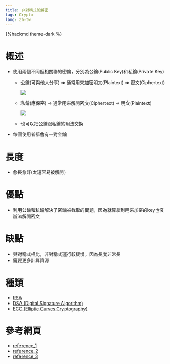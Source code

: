 ```yaml
---
title: 非對稱式加解密
tags: Crypto
lang: zh-tw
---
```


{%hackmd theme-dark %}

# 概述
- 使用兩個不同但相關聯的密鑰，分別為公鑰(Public Key)和私鑰(Private Key)
    - 公鑰(可與他人分享) => 通常用來加密明文(Plaintext) => 密文(Ciphertext)

        ![](https://i.imgur.com/wZT6lVZ.png)

    - 私鑰(應保密) => 通常用來解開密文(Ciphertext) => 明文(Plaintext)
        
        ![](https://i.imgur.com/YzfB8NQ.png)
    
    - 也可以把公鑰跟私鑰的用法交換
- 每個使用者都會有一對金鑰

# 長度
- 愈長愈好(太短容易被解開)

# 優點
- 利用公鑰和私鑰解決了密鑰被截取的問題，因為就算拿到用來加密的key也沒辦法解開密文

# 缺點
- 與對稱式相比，非對稱式運行較緩慢，因為長度非常長
- 需要更多計算資源

# 種類
- [RSA](https://github.com/hehank/CTF_Practice/tree/main/Crypto/%E9%9D%9E%E5%B0%8D%E7%A8%B1%E5%BC%8F/RSA)
- [DSA (Digital Signature Algorithm)]()
- [ECC (Elliptic Curves Cryptography)]()

# 參考網頁
- [reference_1](https://academy.binance.com/zt/articles/symmetric-vs-asymmetric-encryption)
- [reference_2](https://medium.com/@RiverChan/%E5%9F%BA%E7%A4%8E%E5%AF%86%E7%A2%BC%E5%AD%B8-%E5%B0%8D%E7%A8%B1%E5%BC%8F%E8%88%87%E9%9D%9E%E5%B0%8D%E7%A8%B1%E5%BC%8F%E5%8A%A0%E5%AF%86%E6%8A%80%E8%A1%93-de25fd5fa537)
- [reference_3](https://www.itread01.com/content/1544153222.html)
